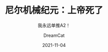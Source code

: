 ---
layout:     post
title:   尼尔机械纪元：上帝死了
subtitle: 我永远单推A2！
date:       2021-11-04
author:     DreamCat
header-img: img/post-bg-debug.png
catalog: true
tags:
    - 游戏
    - 扯淡
---
